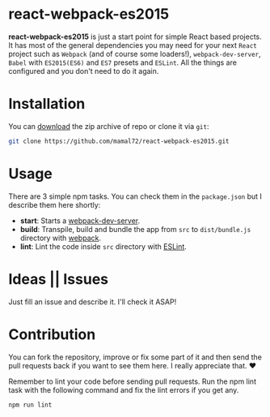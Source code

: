 # react-webpack-es2015
**react-webpack-es2015** is just a start point for simple React based projects. It has most of the general dependencies you may need for your next `React` project such as `Webpack` (and of course some loaders!), `webpack-dev-server`, `Babel` with `ES2015(ES6)` and `ES7` presets and `ESLint`. All the things are configured and you don't need to do it again.


# Installation

You can [download](https://github.com/mamal72/react-webpack-es2015/archive/master.zip) the zip archive of repo or clone it via `git`:
```bash
git clone https://github.com/mamal72/react-webpack-es2015.git
```

# Usage
There are 3 simple npm tasks. You can check them in the `package.json` but I describe them here shortly:
* **start**: Starts a [webpack-dev-server](http://webpack.github.io/docs/webpack-dev-server.html).
* **build**: Transpile, build and bundle the app from `src` to `dist/bundle.js` directory with [webpack](https://github.com/webpack/webpack).
* **lint**: Lint the code inside `src` directory with [ESLint](https://github.com/eslint/eslint).


# Ideas || Issues
Just fill an issue and describe it. I'll check it ASAP!


# Contribution

You can fork the repository, improve or fix some part of it and then send the pull requests back if you want to see them here. I really appreciate that. :heart:

Remember to lint your code before sending pull requests. Run the npm lint task with the following command and fix the lint errors if you get any.
```bash
npm run lint
```

